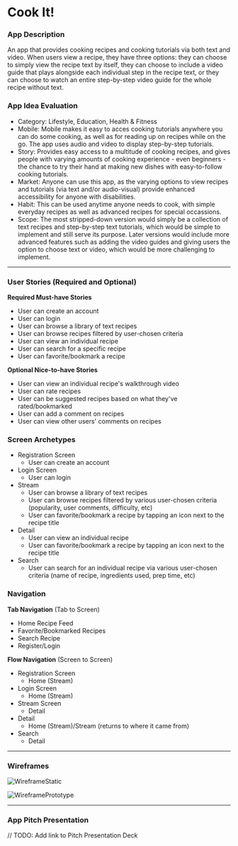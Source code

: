 # Cook It!

### App Description
An app that provides cooking recipes and cooking tutorials via both text and video. When users view a recipe, they have three options: they can choose to simply view the recipe text by itself, they can choose to include a video guide that plays alongside each individual step in the recipe text, or they can choose to watch an entire step-by-step video guide for the whole recipe without text.

### App Idea Evaluation

- Category: Lifestyle, Education, Health & Fitness
- Mobile: Mobile makes it easy to acces cooking tutorials anywhere you can do some cooking, as well as for reading up on recipes while on the go. The app uses audio and video to display step-by-step tutorials.
- Story: Provides easy access to a multitude of cooking recipes, and gives people with varying amounts of cooking experience - even beginners - the chance to try their hand at making new dishes with easy-to-follow cooking tutorials. 
- Market: Anyone can use this app, as the varying options to view recipes and tutorials (via text and/or audio-visual) provide enhanced accessibility for anyone with disabilities.
- Habit: This can be used anytime anyone needs to cook, with simple everyday recipes as well as advanced recipes for special occassions.
- Scope: The most stripped-down version would simply be a collection of text recipes and step-by-step text tutorials, which would be simple to implement and still serve its purpose. Later versions would include more advanced features such as adding the video guides and giving users the option to choose text or video, which would be more challenging to implement.

---

### User Stories (Required and Optional)

**Required Must-have Stories**

* User can create an account
* User can login
* User can browse a library of text recipes
* User can browse recipes filtered by user-chosen criteria
* User can view an individual recipe
* User can search for a specific recipe
* User can favorite/bookmark a recipe

**Optional Nice-to-have Stories**

* User can view an individual recipe's walkthrough video
* User can rate recipes
* User can be suggested recipes based on what they've rated/bookmarked
* User can add a comment on recipes
* User can view other users' comments on recipes

### Screen Archetypes

* Registration Screen
    * User can create an account
* Login Screen
    * User can login
* Stream
    * User can browse a library of text recipes
    * User can browse recipes filtered by various user-chosen criteria (popularity, user comments, difficulty, etc)
    * User can favorite/bookmark a recipe by tapping an icon next to the recipe title
* Detail
    * User can view an individual recipe
    * User can favorite/bookmark a recipe by tapping an icon next to the recipe title
* Search
    * User can search for an individual recipe via various user-chosen criteria (name of recipe, ingredients used, prep time, etc)

### Navigation

**Tab Navigation** (Tab to Screen)

* Home Recipe Feed
* Favorite/Bookmarked Recipes
* Search Recipe
* Register/Login

**Flow Navigation** (Screen to Screen)

* Registration Screen
    * Home (Stream)
* Login Screen
    * Home (Stream)
* Stream Screen
    * Detail
* Detail
    * Home (Stream)/Stream (returns to where it came from)
* Search
    * Detail

---

### Wireframes

![WireframeStatic](https://i.imgur.com/Faqes5c.png)

![WireframePrototype](https://media.giphy.com/media/8AjuLEYizkgz00CZZG/giphy.gif)

---

### App Pitch Presentation
// TODO: Add link to Pitch Presentation Deck
